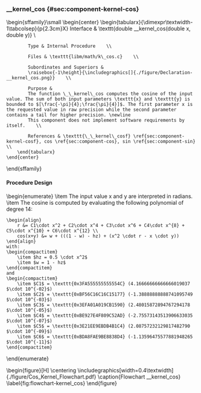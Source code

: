 ### \_\_kernel\_cos {#sec:component-kernel-cos}

\begin{sffamily}\small
	\begin{center}
		\begin{tabularx}{\dimexpr\textwidth-1\tabcolsep}{p{2.3cm}X}
			Interface       & \texttt{double \_\_kernel\_cos(double x, double y)} \\ 
			
			Type & Internal Procedure    \\ 
			
			Files & \texttt{libm/math/k\_cos.c}    \\ 
			
			Subordinates and Superiors &
			\raisebox{-1\height}{\includegraphics[]{./figure/Declaration-__kernel_cos.png}}    \\ 
			
			Purpose & 
			The function \_\_kernel\_cos computes the cosine of the input value. The sum of both input parameters \texttt{x} and \texttt{y} is bounded to $[\frac{-\pi}{4};\frac{\pi}{4}]$. The first parameter x is the requested value in raw precision while the second parameter contains a tail for higher precision. \newline
			This component does not implement software requirements by itself.    \\ 
			
			References & \texttt{\_\_kernel\_cosf} \ref{sec:component-kernel-cosf}, cos \ref{sec:component-cos}, sin \ref{sec:component-sin}    \\ 
		\end{tabularx}
	\end{center}
\end{sffamily}

#### Procedure Design

\begin{enumerate}
	\item The input value x and y are interpreted in radians.
	\item The cosine is computed by evaluating the following polynomial of degree 14:
	
	\begin{align}
		r &= C1\cdot x^2 + C2\cdot x^4 + C3\cdot x^6 + C4\cdot x^{8} + C5\cdot x^{10} + C6\cdot x^{12} \\
		cos(x+y) &= w + (((1 - w) - hz) + (x^2 \cdot r - x \cdot y))
	\end{align}
	with:
	\begin{compactitem}
		\item $hz = 0.5 \cdot x^2$
		\item $w = 1 - hz$
	\end{compactitem}
	and 
	\begin{compactitem}
		\item $C1$ = \texttt{0x3FA555555555554C} (4.16666666666666019037 $\cdot 10^{-02}$)
		\item $C2$ = \texttt{0xBF56C16C16C15177} (-1.38888888888741095749 $\cdot 10^{-03}$)
		\item $C3$ = \texttt{0x3EFA01A019CB1590} (2.48015872894767294178 $\cdot 10^{-05}$)
		\item $C4$ = \texttt{0xBE927E4F809C52AD} (-2.75573143513906633035 $\cdot 10^{-07}$)
		\item $C5$ = \texttt{0x3E21EE9EBDB4B1C4} (2.08757232129817482790 $\cdot 10^{-09}$)
		\item $C6$ = \texttt{0xBDA8FAE9BE8838D4} (-1.13596475577881948265 $\cdot 10^{-11}$)
	\end{compactitem}
\end{enumerate}

\begin{figure}[H]
	\centering
	\includegraphics[width=0.4\textwidth]{./figure/Cos_Kernel_Flowchart.pdf}
	\caption{Flowchart \_\_kernel\_cos}
	\label{fig:flowchart-kernel_cos}
\end{figure}